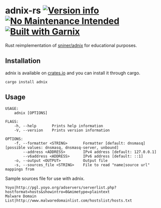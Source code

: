 # adnix-rs [![Version info](https://img.shields.io/crates/v/adnix.svg)](https://crates.io/crates/adnix) [![No Maintenance Intended](http://unmaintained.tech/badge.svg)](http://unmaintained.tech/) [![Built with Garnix](https://img.shields.io/static/v1?label=Built%20with&message=Garnix&color=blue&style=flat&logo=nixos&link=https://garnix.io&labelColor=111212)](https://garnix.io)

Rust reimplementation of [sniner/adnix](https://github.com/sniner/adnix) for educational purposes.

## Installation

adnix is available on [crates.io](https://crates.io/crates/adnix) and you can install it through cargo.

```shell
cargo install adnix
```

## Usage

```shell
USAGE:
    adnix [OPTIONS]

FLAGS:
    -h, --help       Prints help information
    -V, --version    Prints version information

OPTIONS:
    -f, --formatter <STRING>       Formatter [default: dnsmasq]  [possible values: dnsmasq, dnsmasq-server, unbound]
        --address <ADDRESS>        IPv4 address [default: 127.0.0.1]
        --v6address <ADDRESS>      IPv6 address [default: ::1]
    -o, --output <OUTPUT>          Output file
    -s, --sources_file <STRING>    File to read "name|source url" mappings from
```

Sample sources file for use with adnix.

```plaintext
Yoyo|http://pgl.yoyo.org/adservers/serverlist.php?hostformat=hosts&showintro=0&mimetype=plaintext
Malware Domain List|http://www.malwaredomainlist.com/hostslist/hosts.txt
```
